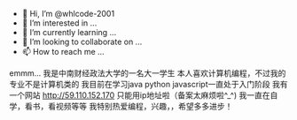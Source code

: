 - 👋 Hi, I’m @whlcode-2001
- 👀 I’m interested in ...
- 🌱 I’m currently learning ...
- 💞️ I’m looking to collaborate on ...
- 📫 How to reach me ...

<!---
whlcode-2001/whlcode-2001 is a ✨ special ✨ repository because its `README.md` (this file) appears on your GitHub profile.
You can click the Preview link to take a look at your changes.
--->

emmm...
我是中南财经政法大学的一名大一学生
本人喜欢计算机编程，不过我的专业不是计算机类的
我目前在学习java python javascript一直处于入门阶段
我有一个网站 http://59.110.152.170 只能用ip地址啦（备案太麻烦啦^_^)
我一直在自学，看书，看视频等等
我特别热爱编程，兴趣，，希望多多进步！
